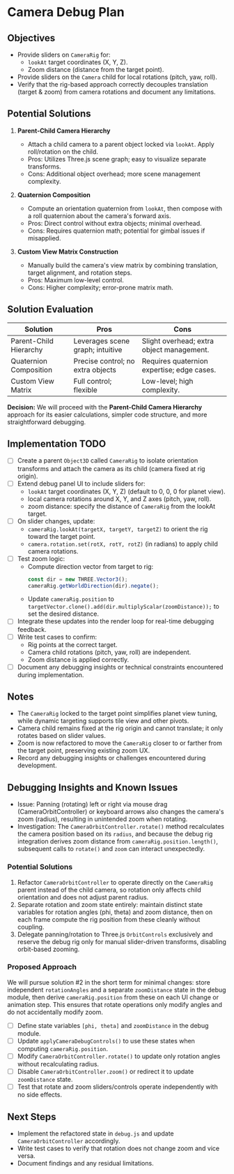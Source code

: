 # Camera Debug Plan

## Objectives
- Provide sliders on `CameraRig` for:
  - `lookAt` target coordinates (X, Y, Z).
  - Zoom distance (distance from the target point).
- Provide sliders on the `Camera` child for local rotations (pitch, yaw, roll).
- Verify that the rig-based approach correctly decouples translation (target & zoom) from camera rotations and document any limitations.

## Potential Solutions
1. **Parent-Child Camera Hierarchy**
   - Attach a child camera to a parent object locked via `lookAt`. Apply roll/rotation on the child.
   - Pros: Utilizes Three.js scene graph; easy to visualize separate transforms.
   - Cons: Additional object overhead; more scene management complexity.

2. **Quaternion Composition**
   - Compute an orientation quaternion from `lookAt`, then compose with a roll quaternion about the camera's forward axis.
   - Pros: Direct control without extra objects; minimal overhead.
   - Cons: Requires quaternion math; potential for gimbal issues if misapplied.

3. **Custom View Matrix Construction**
   - Manually build the camera's view matrix by combining translation, target alignment, and rotation steps.
   - Pros: Maximum low-level control.
   - Cons: Higher complexity; error-prone matrix math.

## Solution Evaluation
| Solution                   | Pros                                     | Cons                                      |
|----------------------------|------------------------------------------|-------------------------------------------|
| Parent-Child Hierarchy     | Leverages scene graph; intuitive          | Slight overhead; extra object management. |
| Quaternion Composition     | Precise control; no extra objects         | Requires quaternion expertise; edge cases.|
| Custom View Matrix         | Full control; flexible                    | Low-level; high complexity.               |

**Decision:**
We will proceed with the **Parent-Child Camera Hierarchy** approach for its easier calculations, simpler code structure, and more straightforward debugging.

## Implementation TODO
- [ ] Create a parent `Object3D` called `CameraRig` to isolate orientation transforms and attach the camera as its child (camera fixed at rig origin).
- [ ] Extend debug panel UI to include sliders for:
  - `lookAt` target coordinates (X, Y, Z) (default to 0, 0, 0 for planet view).
  - local camera rotations around X, Y, and Z axes (pitch, yaw, roll).
  - zoom distance: specify the distance of `CameraRig` from the lookAt target.
- [ ] On slider changes, update:
  - `cameraRig.lookAt(targetX, targetY, targetZ)` to orient the rig toward the target point.
  - `camera.rotation.set(rotX, rotY, rotZ)` (in radians) to apply child camera rotations.
- [ ] Test zoom logic:
  - Compute direction vector from target to rig:
    ```js
    const dir = new THREE.Vector3();
    cameraRig.getWorldDirection(dir).negate();
    ```
  - Update `cameraRig.position` to `targetVector.clone().add(dir.multiplyScalar(zoomDistance));` to set the desired distance.
- [ ] Integrate these updates into the render loop for real-time debugging feedback.
- [ ] Write test cases to confirm:
  - Rig points at the correct target.
  - Camera child rotations (pitch, yaw, roll) are independent.
  - Zoom distance is applied correctly.
- [ ] Document any debugging insights or technical constraints encountered during implementation.

## Notes
- The `CameraRig` locked to the target point simplifies planet view tuning, while dynamic targeting supports tile view and other pivots.
- Camera child remains fixed at the rig origin and cannot translate; it only rotates based on slider values.
- Zoom is now refactored to move the `CameraRig` closer to or farther from the target point, preserving existing zoom UX.
- Record any debugging insights or challenges encountered during development.

## Debugging Insights and Known Issues

- Issue: Panning (rotating) left or right via mouse drag (CameraOrbitController) or keyboard arrows also changes the camera's zoom (radius), resulting in unintended zoom when rotating.
- Investigation: The `CameraOrbitController.rotate()` method recalculates the camera position based on its `radius`, and because the debug rig integration derives zoom distance from `cameraRig.position.length()`, subsequent calls to `rotate()` and `zoom` can interact unexpectedly.

### Potential Solutions
1. Refactor `CameraOrbitController` to operate directly on the `CameraRig` parent instead of the child camera, so rotation only affects child orientation and does not adjust parent radius.
2. Separate rotation and zoom state entirely: maintain distinct state variables for rotation angles (phi, theta) and zoom distance, then on each frame compute the rig position from these cleanly without coupling.
3. Delegate panning/rotation to Three.js `OrbitControls` exclusively and reserve the debug rig only for manual slider-driven transforms, disabling orbit-based zooming.

### Proposed Approach
We will pursue solution #2 in the short term for minimal changes: store independent `rotationAngles` and a separate `zoomDistance` state in the debug module, then derive `cameraRig.position` from these on each UI change or animation step. This ensures that rotate operations only modify angles and do not accidentally modify zoom.

- [ ] Define state variables `[phi, theta]` and `zoomDistance` in the debug module.
- [ ] Update `applyCameraDebugControls()` to use these states when computing `cameraRig.position`.
- [ ] Modify `CameraOrbitController.rotate()` to update only rotation angles without recalculating radius.
- [ ] Disable `CameraOrbitController.zoom()` or redirect it to update `zoomDistance` state.
- [ ] Test that rotate and zoom sliders/controls operate independently with no side effects.

## Next Steps
- Implement the refactored state in `debug.js` and update `CameraOrbitController` accordingly.
- Write test cases to verify that rotation does not change zoom and vice versa.
- Document findings and any residual limitations.